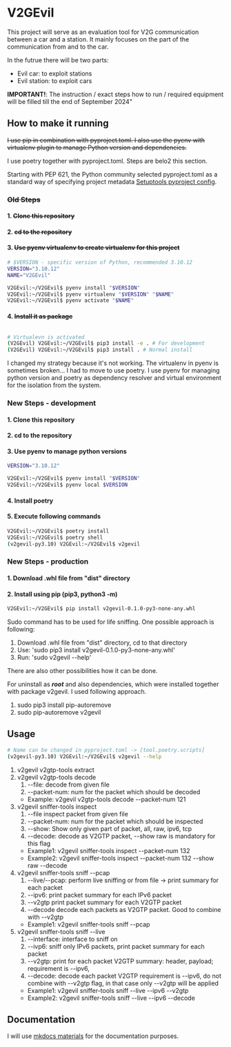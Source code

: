 # V2GEvil

This project will serve as an evaluation tool for V2G communication between a car and a station. It mainly focuses on the part of the communication from and to the car.

In the futrue there will be two parts:
- Evil car: to exploit stations
- Evil station: to exploit cars

**IMPORTANT!**: The instruction / exact steps how to run / required equipment will be filled till the end of September 2024"

## How to make it running
~~I use pip in combination with pyproject.toml. I also use the pyenv with virtualenv plugin to manage Python version and dependencies.~~

I use poetry together with pyproject.toml. Steps are belo2 this section.

Starting with PEP 621, the Python community selected pyproject.toml as a standard way of specifying project metadata [Setuptools pyproject config](https://setuptools.pypa.io/en/latest/userguide/pyproject_config.html).

### ~~Old Steps~~
#### 1. ~~Clone this repository~~
#### 2. ~~cd to the repository~~
#### 3. ~~Use pyenv virtualenv to create virtualenv for this project~~
```bash
# $VERSION - specific version of Python, recommended 3.10.12
VERSION="3.10.12"
NAME="V2GEvil"

V2GEvil:~/V2GEvil$ pyenv install "$VERSION"
V2GEvil:~/V2GEvil$ pyenv virtualenv "$VERSION" "$NAME"
V2GEvil:~/V2GEvil$ pyenv activate "$NAME"

```
#### 4. ~~Install it as package~~
```bash

# Virtualevn is activated
(V2GEvil) V2GEvil:~/V2GEvil$ pip3 install -e . # For development
(V2GEvil) V2GEvil:~/V2GEvil$ pip3 install . # Normal install
```

I changed my strategy because it's not working. The virtualenv in pyenv is sometimes broken...
I had to move to use poetry.
I use pyenv for managing python version and poetry as dependency resolver and virtual environment
for the isolation from the system.

### New Steps - development
#### 1. Clone this repository
#### 2. cd to the repository
#### 3. Use pyenv to manage python versions
```bash
VERSION="3.10.12"

V2GEvil:~/V2GEvil$ pyenv install "$VERSION"
V2GEvil:~/V2GEvil$ pyenv local $VERSION
```
#### 4. Install poetry
#### 5. Execute following commands
```bash
V2GEvil:~/V2GEvil$ poetry install
V2GEvil:~/V2GEvil$ poetry shell
(v2gevil-py3.10) V2GEvil:~/V2GEvil$ v2gevil
```

### New Steps - production
#### 1. Download .whl file from "dist" directory
#### 2. Install using pip (pip3, python3 -m)
```bash
V2GEvil:~/V2GEvil$ pip install v2gevil-0.1.0-py3-none-any.whl
```

Sudo command has to be used for life sniffing.
One possible approach is following:
1. Download .whl file from "dist" directory, cd to that directory
2. Use: 'sudo pip3 install v2gevil-0.1.0-py3-none-any.whl'
3. Run: 'sudo v2gevil --help'

There are also other possibilities how it can be done.

For uninstall as ***root*** and also dependencies, which were installed together with package v2gevil.
I used following approach.
1. sudo pip3 install pip-autoremove
2. sudo pip-autoremove v2gevil


## Usage
```bash
# Name can be changed in pyproject.toml -> [tool.poetry.scripts]
(v2gevil-py3.10) V2GEvil:~/V2GEvil$ v2gevil --help
```

1. v2gevil v2gtp-tools extract
2. v2gevil v2gtp-tools decode
   1. --file: decode from given file
   2. --packet-num: num for the packet which should be decoded
   - Example:  v2gevil v2gtp-tools decode --packet-num 121
3. v2gevil sniffer-tools inspect
   1. --file inspect packet from given file
   2. --packet-num: num for the packet which should be inspected
   3. --show: Show only given part of packet, all, raw, ipv6, tcp
   4. --decode: decode as V2GTP packet, --show raw is mandatory for this flag
    - Example1: v2gevil sniffer-tools inspect --packet-num 132
    - Example2: v2gevil sniffer-tools inspect --packet-num 132 --show raw --decode
4. v2gevil sniffer-tools sniff --pcap
   1. --live/--pcap: perform live sniffing or from file -> print summary for each packet
   2. --ipv6: print packet summary for each IPv6 packet
   3. --v2gtp print packet summary for each V2GTP packet
   4. --decode decode each packets as V2GTP packet. Good to combine with --v2gtp
    - Example1: v2gevil sniffer-tools sniff --pcap
5. v2gevil sniffer-tools sniff --live
   1. --interface: interface to sniff on
   2. --ivp6: sniff only IPv6 packets, print packet summary for each packet
   3. --v2gtp: print for each packet V2GTP summary: header, payload; requirement is --ipv6,
   4. --decode: decode each packet V2GTP requirement is --ipv6, do not combine with --v2gtp flag, in that case only --v2gtp will be applied
    - Example1: v2gevil sniffer-tools sniff --live --ipv6 --v2gtp
    - Example2: v2gevil sniffer-tools sniff --live --ipv6 --decode




## Documentation
I will use [mkdocs materials](https://squidfunk.github.io/mkdocs-material/getting-started/) for the documentation purposes.
